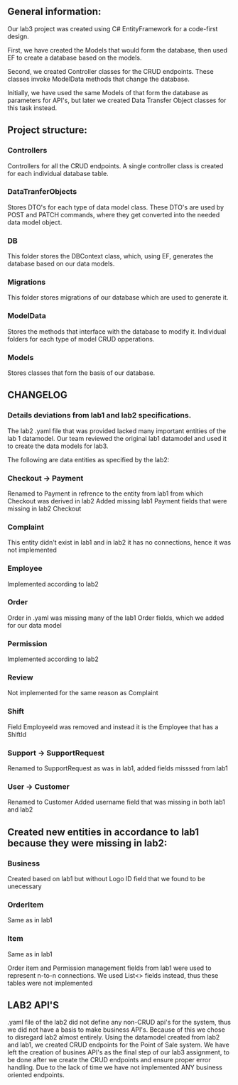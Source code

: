 ## General information:
                          

Our lab3 project was created using C# EntityFramework for a code-first design.
                          

First, we have created the Models that would form the database, then used EF to create a database based on the models.
                          

Second, we created Controller classes for the CRUD endpoints. These classes invoke ModelData methods that change the database.
                          

Initially, we have used the same Models of that form the database as parameters for API's, but later we created Data Transfer Object classes for this task instead.
                          

 
                          

## Project structure:
                          

### Controllers
                          

Controllers for all the CRUD endpoints. A single controller class is created for each individual database table.
                          

### DataTranferObjects
                          

Stores DTO's for each type of data model class. These DTO's are used by POST and PATCH commands, where they get converted into the needed data model object.
                          

### DB
                          

This folder stores the DBContext class, which, using EF, generates the database based on our data models.
                          

### Migrations
                          

This folder stores migrations of our database which are used to generate it.
                          

### ModelData
                          

Stores the methods that interface with the database to modify it. Individual folders for each type of model CRUD opperations.
                          

### Models
Stores classes that forn the basis of our database.

## CHANGELOG
### Details deviations from lab1 and lab2 specifications. 

The lab2 .yaml file that was provided lacked many important entities of the lab 1 datamodel. 
Our team reviewed the original lab1 datamodel and used it to create the data models for lab3. 

The following are data entities as specified by the lab2:

### Checkout -> Payment
Renamed to Payment in refrence to the entity from lab1 from which Checkout was derived in lab2
Added missing lab1 Payment fields that were missing in lab2 Checkout

### Complaint
This entity didn't exist in lab1 and in lab2 it has no connections, hence it was not implemented

### Employee
Implemented according to lab2

### Order
Order in .yaml was missing many of the lab1 Order fields, which we added for our data model

### Permission
Implemented according to lab2

### Review
Not implemented for the same reason as Complaint

### Shift
Field EmployeeId was removed and instead it is the Employee that has a ShiftId

### Support -> SupportRequest
Renamed to SupportRequest as was in lab1, added fields misssed from lab1

### User -> Customer
Renamed to Customer
Added username field that was missing in both lab1 and lab2


## Created new entities in accordance to lab1 because they were missing in lab2:

### Business
Created based on lab1 but without Logo ID field that we found to be unecessary

### OrderItem
Same as in lab1

### Item
Same as in lab1

Order item and Permission management fields from lab1 were used to represent n-to-n connections. We used List<> fields instead, thus these tables were not implemented


## LAB2 API'S
.yaml file of the lab2 did not define any non-CRUD api's for the system, thus we did not have a basis to make business API's. 
Because of this we chose to disregard lab2 almost entirely. Using the datamodel created from lab2 and lab1, we created CRUD endpoints for the Point of Sale system. 
We have left the creation of busines API's as the final step of our lab3 assignment, to be done after we create the CRUD endpoints and ensure proper error handling. 
Due to the lack of time we have not implemented ANY business oriented endpoints. 
